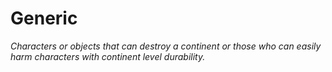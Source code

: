 # Generic
*Characters or objects that can destroy a continent or those who can easily harm characters with continent level durability.*